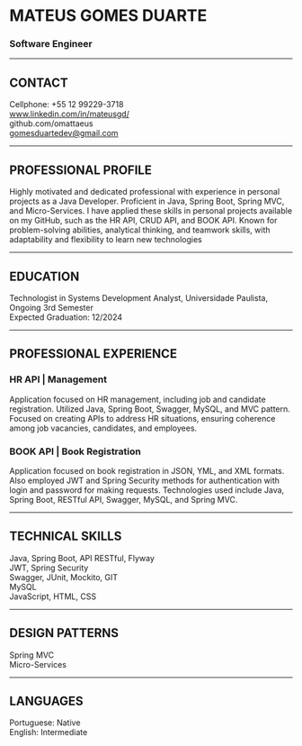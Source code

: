# MATEUS GOMES DUARTE
### Software Engineer
-------
## CONTACT
Cellphone: +55 12 99229-3718 </br>
www.linkedin.com/in/mateusgd/ </br>
github.com/omattaeus </br>
gomesduartedev@gmail.com </br>

-------
## PROFESSIONAL PROFILE
Highly motivated and dedicated professional with experience in personal projects as a Java Developer. Proficient in Java, Spring Boot, Spring MVC, and Micro-Services. I have applied these skills in personal projects available on my GitHub, such as the HR API, CRUD API, and BOOK API. Known for problem-solving abilities, analytical thinking, and teamwork skills, with adaptability and flexibility to learn new technologies

--------
## EDUCATION
Technologist in Systems Development Analyst, Universidade Paulista, </br>
Ongoing 3rd Semester </br>
Expected Graduation: 12/2024 </br>

---------
## PROFESSIONAL EXPERIENCE 
### HR API | Management
Application focused on HR management, including job and candidate registration. 
Utilized Java, Spring Boot, Swagger, MySQL, and MVC pattern. Focused on creating APIs to address HR situations, ensuring coherence among job vacancies, candidates, and employees.

### BOOK API | Book Registration 
Application focused on book registration in JSON, YML, and XML formats. Also employed JWT and Spring Security methods for authentication with login and password for making requests. Technologies used include Java, Spring Boot, RESTful API, Swagger, MySQL, and Spring MVC.

--------
## TECHNICAL SKILLS 
Java, Spring Boot, API RESTful, Flyway </br>
JWT, Spring Security </br>
Swagger, JUnit, Mockito, GIT </br>
MySQL </br>
JavaScript, HTML, CSS </br>

--------
## DESIGN PATTERNS
Spring MVC </br>
Micro-Services </br>

--------
## LANGUAGES 
Portuguese: Native </br>
English: Intermediate </br>

